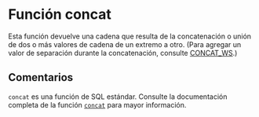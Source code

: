 ﻿---
SidebarGroup: "c"
Autogenerated: true
---

# Función  concat

Esta función devuelve una cadena que resulta de la concatenación o unión de dos o más valores de cadena de un extremo a otro. (Para agregar un valor de separación durante la concatenación, consulte [CONCAT_WS](../../t-sql/functions/concat-ws-transact-sql.md).)

## Comentarios 

`concat` es una función de SQL estándar. Consulte la documentación completa de la función [`concat`](https://learn.microsoft.com/es-es/sql/t-sql/functions/concat-transact-sql) para mayor información.
